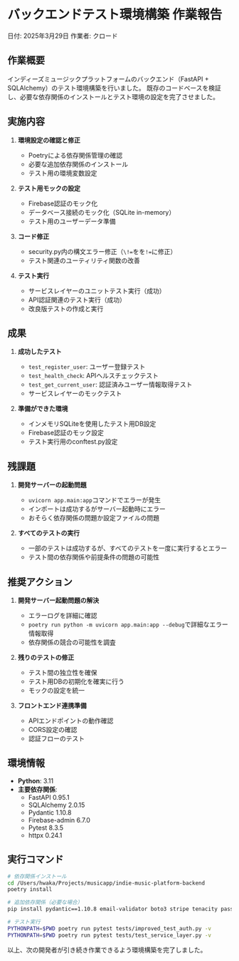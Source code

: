 # バックエンドテスト環境構築 作業報告

日付: 2025年3月29日
作業者: クロード

## 作業概要

インディーズミュージックプラットフォームのバックエンド（FastAPI + SQLAlchemy）のテスト環境構築を行いました。
既存のコードベースを検証し、必要な依存関係のインストールとテスト環境の設定を完了させました。

## 実施内容

1. **環境設定の確認と修正**
   - Poetryによる依存関係管理の確認
   - 必要な追加依存関係のインストール
   - テスト用の環境変数設定

2. **テスト用モックの設定**
   - Firebase認証のモック化
   - データベース接続のモック化（SQLite in-memory）
   - テスト用のユーザーデータ準備

3. **コード修正**
   - security.py内の構文エラー修正（`\!=`をを`!=`に修正）
   - テスト関連のユーティリティ関数の改善

4. **テスト実行**
   - サービスレイヤーのユニットテスト実行（成功）
   - API認証関連のテスト実行（成功）
   - 改良版テストの作成と実行

## 成果

1. **成功したテスト**
   - `test_register_user`: ユーザー登録テスト
   - `test_health_check`: APIヘルスチェックテスト
   - `test_get_current_user`: 認証済みユーザー情報取得テスト
   - サービスレイヤーのモックテスト

2. **準備ができた環境**
   - インメモリSQLiteを使用したテスト用DB設定
   - Firebase認証のモック設定
   - テスト実行用のconftest.py設定

## 残課題

1. **開発サーバーの起動問題**
   - `uvicorn app.main:app`コマンドでエラーが発生
   - インポートは成功するがサーバー起動時にエラー
   - おそらく依存関係の問題か設定ファイルの問題

2. **すべてのテストの実行**
   - 一部のテストは成功するが、すべてのテストを一度に実行するとエラー
   - テスト間の依存関係や前提条件の問題の可能性

## 推奨アクション

1. **開発サーバー起動問題の解決**
   - エラーログを詳細に確認
   - `poetry run python -m uvicorn app.main:app --debug`で詳細なエラー情報取得
   - 依存関係の競合の可能性を調査

2. **残りのテストの修正**
   - テスト間の独立性を確保
   - テスト用DBの初期化を確実に行う
   - モックの設定を統一

3. **フロントエンド連携準備**
   - APIエンドポイントの動作確認
   - CORS設定の確認
   - 認証フローのテスト

## 環境情報

- **Python**: 3.11
- **主要依存関係**:
  - FastAPI 0.95.1
  - SQLAlchemy 2.0.15
  - Pydantic 1.10.8
  - Firebase-admin 6.7.0
  - Pytest 8.3.5
  - httpx 0.24.1

## 実行コマンド

```bash
# 依存関係インストール
cd /Users/hwaka/Projects/musicapp/indie-music-platform-backend
poetry install

# 追加依存関係（必要な場合）
pip install pydantic==1.10.8 email-validator boto3 stripe tenacity passlib python-jose

# テスト実行
PYTHONPATH=$PWD poetry run pytest tests/improved_test_auth.py -v
PYTHONPATH=$PWD poetry run pytest tests/test_service_layer.py -v
```

以上、次の開発者が引き続き作業できるよう環境構築を完了しました。

